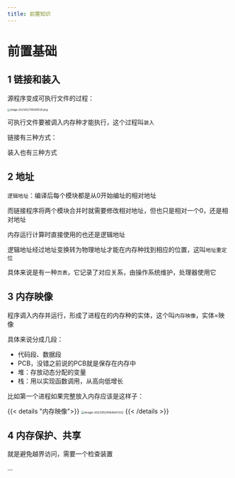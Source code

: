 ```yaml
---
title: 前置知识 
---
```


# 前置基础

## 1 链接和装入

源程序变成可执行文件的过程：

<img src="https://cdn.jsdelivr.net/gh/zvictorliu/typoraPics@main/img/image-20230527185816126.png" alt="image-20230527185816126.png" style="zoom:40%;" />

可执行文件要被调入内存种才能执行，这个过程叫`装入`

链接有三种方式：

装入也有三种方式

## 2 地址

`逻辑地址`：编译后每个模块都是从0开始编址的相对地址

而链接程序将两个模块合并时就需要修改相对地址，但也只是相对一个0，还是相对地址

内存运行计算时直接使用的也还是逻辑地址

逻辑地址经过地址变换转为物理地址才能在内存种找到相应的位置，这叫`地址重定位`

具体来说是有一种`页表`，它记录了对应关系，由操作系统维护，处理器使用它

## 3 内存映像

程序调入内存并运行，形成了进程在的内存种的实体，这个叫`内存映像`，实体=映像

具体来说分成几段：

- 代码段、数据段
- PCB，没错之前说的PCB就是保存在内存中
- 堆：存放动态分配的变量
- 栈：用以实现函数调用，从高向低增长

比如第一个进程如果完整放入内存应该是这样子：

{{< details "内存映像">}}
<img src="https://cdn.jsdelivr.net/gh/zvictorliu/typoraPics@main/img/image-20230529164641332.png" alt="image-20230529164641332" style="zoom:47%;" />
{{< /details >}}

## 4 内存保护、共享

就是避免越界访问，需要一个检查装置

...
